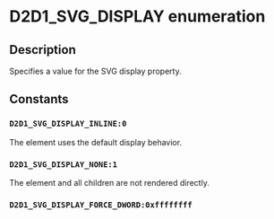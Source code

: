 # D2D1_SVG_DISPLAY enumeration

## Description

Specifies a value for the SVG display property.

## Constants

### `D2D1_SVG_DISPLAY_INLINE:0`

The element uses the default display behavior.

### `D2D1_SVG_DISPLAY_NONE:1`

The element and all children are not rendered directly.

### `D2D1_SVG_DISPLAY_FORCE_DWORD:0xffffffff`